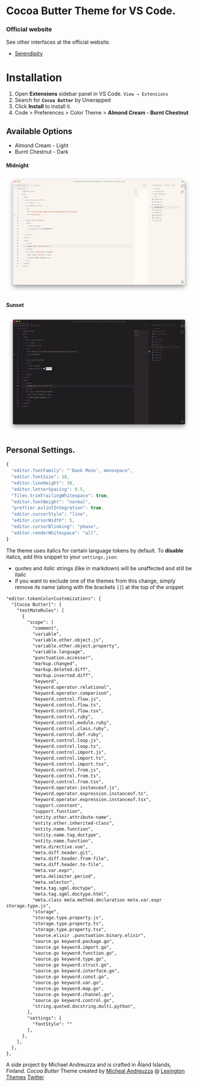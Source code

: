 # Cocoa Butter Theme for VS Code.

### Official website

See other interfaces at the official website.

- [Serendipity](https://michaelandreuzza.com/vscode/cocoabutter/)

# Installation

1. Open **Extensions** sidebar panel in VS Code. `View → Extensions`
2. Search for **`Cocoa Butter`** by Unwrapped
3. Click **Install** to install it.
4. Code > Preferences > Color Theme >
   **Almond Cream - Burnt Chestnut**

## Available Options

- Almond Cream - Light
- Burnt Chestnut - Dark
#### Midnight
![VS Code Marketplace](https://github.com/michael-andreuzza/cocoabutter/blob/master/images/almond-cream.png?raw=true)
#### Sunset
![VS Code Marketplace](https://github.com/michael-andreuzza/cocoabutter/blob/master/images/burnt-chestnut.png?raw=true)

## Personal Settings.

```js
{
  "editor.fontFamily": "'Dank Mono', monospace",
  "editor.fontSize": 18,
  "editor.lineHeight": 38,
  "editor.letterSpacing": 0.5,
  "files.trimTrailingWhitespace": true,
  "editor.fontWeight": "normal",
  "prettier.eslintIntegration": true,
  "editor.cursorStyle": "line",
  "editor.cursorWidth": 5,
  "editor.cursorBlinking": "phase",
  "editor.renderWhitespace": "all",
}
```

The theme uses italics for certain language tokens by default.
To **disable** italics, add this snippet to your `settings.json`:

- quotes and _italic_ strings (like in markdown) will be unaffected and still be italic
- if you want to exclude one of the themes from this change, simply remove its name (along with the brackets `[]`) at the top of the snippet

```jsonc
"editor.tokenColorCustomizations": {
  "[Cocoa Butter]": {
    "textMateRules": [
      {
        "scope": [
          "comment",
          "variable",
          "variable.other.object.js",
          "variable.other.object.property",
          "variable.language",
          "punctuation.accessor",
          "markup.changed",
          "markup.deleted.diff",
          "markup.inserted.diff",
          "keyword",
          "keyword.operator.relational",
          "keyword.operator.comparison",
          "keyword.control.flow.js",
          "keyword.control.flow.ts",
          "keyword.control.flow.tsx",
          "keyword.control.ruby",
          "keyword.control.module.ruby",
          "keyword.control.class.ruby",
          "keyword.control.def.ruby",
          "keyword.control.loop.js",
          "keyword.control.loop.ts",
          "keyword.control.import.js",
          "keyword.control.import.ts",
          "keyword.control.import.tsx",
          "keyword.control.from.js",
          "keyword.control.from.ts",
          "keyword.control.from.tsx",
          "keyword.operator.instanceof.js",
          "keyword.operator.expression.instanceof.ts",
          "keyword.operator.expression.instanceof.tsx",
          "support.constant",
          "support.function",
          "entity.other.attribute-name",
          "entity.other.inherited-class",
          "entity.name.function",
          "entity.name.tag.doctype",
          "entity.name.function",
          "meta.directive.vue",
          "meta.diff.header.git",
          "meta.diff.header.from-file",
          "meta.diff.header.to-file",
          "meta.var.expr",
          "meta.delimiter.period",
          "meta.selector",
          "meta.tag.sgml.doctype",
          "meta.tag.sgml.doctype.html",
          "meta.class meta.method.declaration meta.var.expr storage.type.js",
          "storage",
          "storage.type.property.js",
          "storage.type.property.ts",
          "storage.type.property.tsx",
          "source.elixir .punctuation.binary.elixir",
          "source.go keyword.package.go",
          "source.go keyword.import.go",
          "source.go keyword.function.go",
          "source.go keyword.type.go",
          "source.go keyword.struct.go",
          "source.go keyword.interface.go",
          "source.go keyword.const.go",
          "source.go keyword.var.go",
          "source.go keyword.map.go",
          "source.go keyword.channel.go",
          "source.go keyword.control.go",
          "string.quoted.docstring.multi.python",
        ],
        "settings": {
          "fontStyle": ""
        },
      },
    ],
  },
},
```

A side project by Michael Andreuzza and is crafted in Åland Islands, Finland.
_Cocoa Butter_ Theme created by [Micheal Andreuzza](https://github.com/michael-andreuzza) @ [Lexington Themes](https://lexingtonthemes.com/)
[Twitter](https://twitter.com/Mike_Andreuzza)
